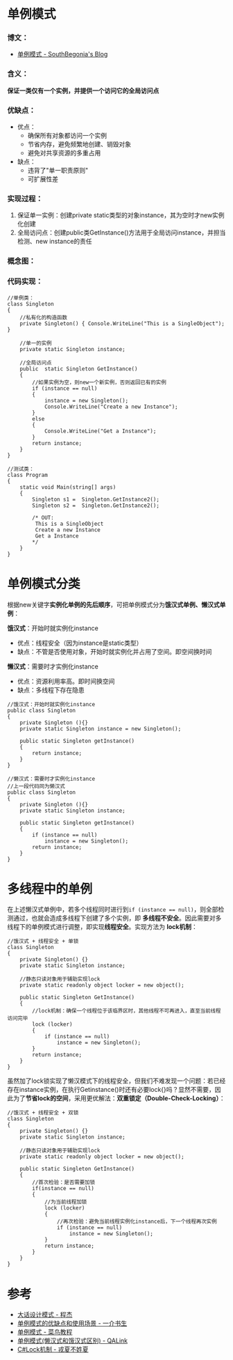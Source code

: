 # 单例模式

### 博文：
- [单例模式 - SouthBegonia's Blog](https://www.cnblogs.com/SouthBegonia/p/11958875.html)

### 含义：
**保证一类仅有一个实例，并提供一个访问它的全局访问点**

### 优缺点：
- 优点：
	- 确保所有对象都访问一个实例
	- 节省内存，避免频繁地创建、销毁对象
	- 避免对共享资源的多重占用
- 缺点：
	- 违背了"单一职责原则"
	- 可扩展性差

### 实现过程：
1. 保证单一实例：创建private static类型的对象instance，其为空时才new实例化创建
2. 全局访问点：创建public类GetInstance()方法用于全局访问instance，并担当检测、new instance的责任

### 概念图：

### 代码实现：

```
//单例类：
class Singleton
{
	//私有化的构造函数
    private Singleton() { Console.WriteLine("This is a SingleObject"); }

	//单一的实例  
    private static Singleton instance;  	   
 
	//全局访问点
    public  static Singleton GetInstance()
    {
		//如果实例为空，则new一个新实例，否则返回已有的实例
        if (instance == null)
        {
            instance = new Singleton();
            Console.WriteLine("Create a new Instance");
        }
        else
        {
            Console.WriteLine("Get a Instance");                           
        }
        return instance;
    }
}

//测试类：
class Program
{
    static void Main(string[] args)
    {
        Singleton s1 =  Singleton.GetInstance2();
        Singleton s2 =  Singleton.GetInstance2();

		/* OUT:
		 This is a SingleObject
		 Create a new Instance
		 Get a Instance
		*/
    }
}
```

# 单例模式分类

根据new关键字**实例化单例的先后顺序**，可把单例模式分为**饿汉式单例、懒汉式单例**：

**饿汉式**：开始时就实例化instance
- 优点：线程安全（因为instance是static类型）
- 缺点：不管是否使用对象，开始时就实例化并占用了空间。即空间换时间

**懒汉式**：需要时才实例化instance
- 优点：资源利用率高。即时间换空间
- 缺点：多线程下存在隐患
	

```
//饿汉式：开始时就实例化instance
public class Singleton 
{  
	private Singleton (){} 
    private static Singleton instance = new Singleton();  
     
    public static Singleton getInstance() 
	{  
    	return instance;  
    }  
}

//懒汉式：需要时才实例化instance
//上一段代码同为懒汉式
public class Singleton 
{   
	private Singleton (){} 
    private static Singleton instance;  
     
    public static Singleton getInstance() 
	{  
    	if (instance == null) 
        	instance = new Singleton();  
    	return instance;  
    }  
}
```




# 多线程中的单例

在上述懒汉式单例中，若多个线程同时进行到`if (instance == null)`，则全部检测通过，也就会造成多线程下创建了多个实例，即 **多线程不安全**。因此需要对多线程下的单例模式进行调整，即实现**线程安全**。实现方法为 **lock机制**：

```
//饿汉式 + 线程安全 + 单锁
class Singleton
{
    private Singleton() {}
    private static Singleton instance;       
  	
	//静态只读对象用于辅助实现lock
    private static readonly object locker = new object();

    public static Singleton GetInstance()
    {
		//lock机制：确保一个线程位于该临界区时，其他线程不可再进入，直至当前线程访问完毕
        lock (locker)
        {
            if (instance == null)
                instance = new Singleton();
        }
        return instance;
    }
}
```

虽然加了lock锁实现了懒汉模式下的线程安全，但我们不难发现一个问题：若已经存在instance实例，在执行Getinstance()时还有必要lock{}吗？显然不需要，因此为了**节省lock的空间**，采用更优解法：**双重锁定（Double-Check-Locking）**：
```
//饿汉式 + 线程安全 + 双锁
class Singleton
{
    private Singleton() {}
    private static Singleton instance;       
  	
	//静态只读对象用于辅助实现lock
    private static readonly object locker = new object();

    public static Singleton GetInstance()
    {
		//首次检验：是否需要加锁
		if(instance == null)
		{
			//为当前线程加锁
	        lock (locker)
	        {
				//再次检验：避免当前线程实例化instance后，下一个线程再次实例
	            if (instance == null)
	                instance = new Singleton();
	        }
	        return instance;
		}
    }
}
```

# 参考
- [大话设计模式 - 程杰]()
- [单例模式的优缺点和使用场景 - 一介书生](https://www.cnblogs.com/restartyang/articles/7770856.html)
- [单例模式 - 菜鸟教程](https://www.runoob.com/design-pattern/singleton-pattern.html)
- [单例模式(懒汉式和饿汉式区别) - QALink](https://blog.csdn.net/qq_37904799/article/details/81807954)
- [C#Lock机制 - 戎夏不姓夏](https://blog.csdn.net/qq_39025293/article/details/84655433)